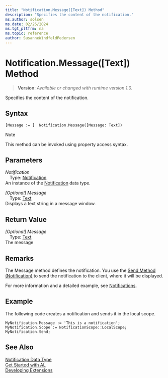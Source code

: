 ```yaml
---
title: "Notification.Message([Text]) Method"
description: "Specifies the content of the notification."
ms.author: solsen
ms.date: 02/26/2024
ms.tgt_pltfrm: na
ms.topic: reference
author: SusanneWindfeldPedersen
---
```

[//]: # (START>DO_NOT_EDIT)
[//]: # (IMPORTANT:Do not edit any of the content between here and the END>DO_NOT_EDIT.)
[//]: # (Any modifications should be made in the .xml files in the ModernDev repo.)
# Notification.Message([Text]) Method
> **Version**: _Available or changed with runtime version 1.0._

Specifies the content of the notification.


## Syntax
```AL
[Message := ]  Notification.Message([Message: Text])
```
> [!NOTE]
> This method can be invoked using property access syntax.
## Parameters
*Notification*  
&emsp;Type: [Notification](notification-data-type.md)  
An instance of the [Notification](notification-data-type.md) data type.  

*[Optional] Message*  
&emsp;Type: [Text](../text/text-data-type.md)  
Displays a text string in a message window.  


## Return Value
*[Optional] Message*  
&emsp;Type: [Text](../text/text-data-type.md)  
The message


[//]: # (IMPORTANT: END>DO_NOT_EDIT)


## Remarks
The Message method defines the notification. You use the [Send Method (Notification)](../../methods-auto/notification/notification-send-method.md) to send the notification to the client, where it will be displayed.

For more information and a detailed example, see [Notifications](../../devenv-notifications-developing.md).

##  Example
The following code creates a notification and sends it in the local scope.
```
MyNotification.Message := 'This is a notification';
MyNotification.Scope := NotificationScope::LocalScope;
MyNotification.Send;
```

## See Also
[Notification Data Type](notification-data-type.md)  
[Get Started with AL](../../devenv-get-started.md)  
[Developing Extensions](../../devenv-dev-overview.md)